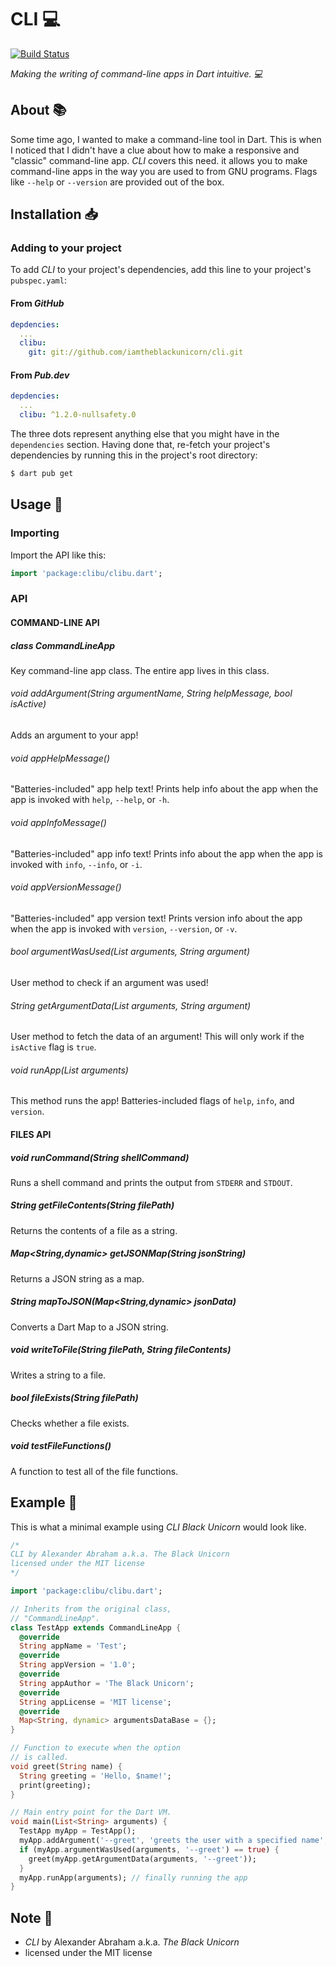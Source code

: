 # CLI :computer:

[![Build Status](https://travis-ci.com/iamtheblackunicorn/cli.svg?branch=main)](https://travis-ci.com/iamtheblackunicorn/cli)

*Making the writing of command-line apps in Dart intuitive. :computer:*

## About :books:

Some time ago, I wanted to make a command-line tool in Dart. This is when I noticed that I didn't have a clue about how to make a responsive and "classic" command-line app. *CLI* covers this need. it allows you to make command-line apps in the way you are used to from GNU programs. Flags like `--help` or `--version` are provided out of the box.

## Installation :inbox_tray:

### Adding to your project

To add *CLI* to your project's dependencies, add this line to your project's `pubspec.yaml`:

#### From *GitHub*

```YAML
depdencies:
  ...
  clibu:
    git: git://github.com/iamtheblackunicorn/cli.git
```

#### From *Pub.dev*

```YAML
depdencies:
  ...
  clibu: ^1.2.0-nullsafety.0
```

The three dots represent anything else that you might have in the `dependencies` section. Having done that, re-fetch your project's dependencies by running this in the project's root directory:

```bash
$ dart pub get
```

## Usage :hammer:

### Importing

Import the API like this:

```dart
import 'package:clibu/clibu.dart';
```

### API

#### COMMAND-LINE API

##### class CommandLineApp
Key command-line app class. The entire app lives in this class.

###### void addArgument(String argumentName, String helpMessage, bool isActive)
Adds an argument to your app!

###### void appHelpMessage()
"Batteries-included" app help text!
Prints help info about the app when the app
is invoked with `help`, `--help`, or `-h`.

###### void appInfoMessage()
"Batteries-included" app info text!
Prints info about the app when the app
is invoked with `info`, `--info`, or `-i`.

###### void appVersionMessage()
"Batteries-included" app version text!
Prints version info about the app when the app
is invoked with `version`, `--version`, or `-v`.

###### bool argumentWasUsed(List<String> arguments, String argument)
User method to check if an argument was used!

###### String getArgumentData(List<String> arguments, String argument)
User method to fetch the data of an argument!
This will only work if the `isActive` flag is `true`.

###### void runApp(List<String> arguments)
This method runs the app!
Batteries-included flags of `help`, `info`, and `version`.

#### FILES API

##### void runCommand(String shellCommand)
Runs a shell command and prints the output from `STDERR` and `STDOUT`.

##### String getFileContents(String filePath)
Returns the contents of a file as a string.

##### Map<String,dynamic> getJSONMap(String jsonString)
Returns a JSON string as a map.

##### String mapToJSON(Map<String,dynamic> jsonData)
Converts a Dart Map to a JSON string.

##### void writeToFile(String filePath, String fileContents)
Writes a string to a file.

##### bool fileExists(String filePath)
Checks whether a file exists.


##### void testFileFunctions()
A function to test all of the file functions.

## Example :calling:

This is what a minimal example using *CLI Black Unicorn* would look like.

```dart
/*
CLI by Alexander Abraham a.k.a. The Black Unicorn
licensed under the MIT license
*/

import 'package:clibu/clibu.dart';

// Inherits from the original class,
// "CommandLineApp".
class TestApp extends CommandLineApp {
  @override
  String appName = 'Test';
  @override
  String appVersion = '1.0';
  @override
  String appAuthor = 'The Black Unicorn';
  @override
  String appLicense = 'MIT license';
  @override
  Map<String, dynamic> argumentsDataBase = {};
}

// Function to execute when the option
// is called.
void greet(String name) {
  String greeting = 'Hello, $name!';
  print(greeting);
}

// Main entry point for the Dart VM.
void main(List<String> arguments) {
  TestApp myApp = TestApp();
  myApp.addArgument('--greet', 'greets the user with a specified name', true);
  if (myApp.argumentWasUsed(arguments, '--greet') == true) {
    greet(myApp.getArgumentData(arguments, '--greet'));
  }
  myApp.runApp(arguments); // finally running the app
}
```

## Note :scroll:

- *CLI* by Alexander Abraham a.k.a. *The Black Unicorn*
- licensed under the MIT license
